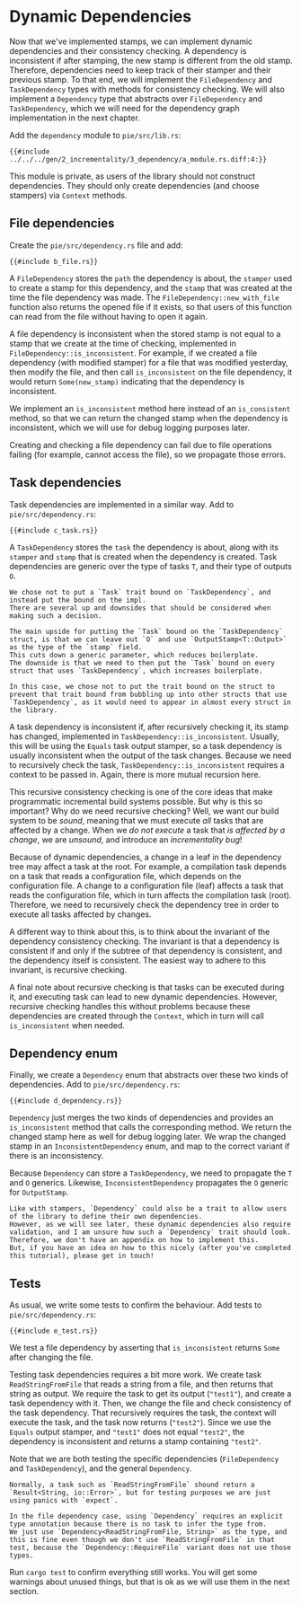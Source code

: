 # Dynamic Dependencies

Now that we've implemented stamps, we can implement dynamic dependencies and their consistency checking.
A dependency is inconsistent if after stamping, the new stamp is different from the old stamp.
Therefore, dependencies need to keep track of their stamper and their previous stamp.
To that end, we will implement the `FileDependency` and `TaskDependency` types with methods for consistency checking.
We will also implement a `Dependency` type that abstracts over `FileDependency` and `TaskDependency`, which we will need for the dependency graph implementation in the next chapter.

Add the `dependency` module to `pie/src/lib.rs`:

```rust,customdiff
{{#include ../../../gen/2_incrementality/3_dependency/a_module.rs.diff:4:}}
```

This module is private, as users of the library should not construct dependencies.
They should only create dependencies (and choose stampers) via `Context` methods.

## File dependencies

Create the `pie/src/dependency.rs` file and add:

```rust,
{{#include b_file.rs}}
```

A `FileDependency` stores the `path` the dependency is about, the `stamper` used to create a stamp for this dependency, and the `stamp` that was created at the time the file dependency was made.
The `FileDependency::new_with_file` function also returns the opened file if it exists, so that users of this function can read from the file without having to open it again.

A file dependency is inconsistent when the stored stamp is not equal to a stamp that we create at the time of checking, implemented in `FileDependency::is_inconsistent`.
For example, if we created a file dependency (with modified stamper) for a file that was modified yesterday, then modify the file, and then call `is_inconsistent` on the file dependency, it would return `Some(new_stamp)` indicating that the dependency is inconsistent.

We implement an `is_inconsistent` method here instead of an `is_consistent` method, so that we can return the changed stamp when the dependency is inconsistent, which we will use for debug logging purposes later.

Creating and checking a file dependency can fail due to file operations failing (for example, cannot access the file), so we propagate those errors.

## Task dependencies

Task dependencies are implemented in a similar way.
Add to `pie/src/dependency.rs`:

```rust,
{{#include c_task.rs}}
```

A `TaskDependency` stores the `task` the dependency is about, along with its `stamper` and `stamp` that is created when the dependency is created.
Task dependencies are generic over the type of tasks `T`, and their type of outputs `O`.

```admonish info title="Trait bounds on structs" collapsible=true
We chose not to put a `Task` trait bound on `TaskDependency`, and instead put the bound on the impl.
There are several up and downsides that should be considered when making such a decision.

The main upside for putting the `Task` bound on the `TaskDependency` struct, is that we can leave out `O` and use `OutputStamp<T::Output>` as the type of the `stamp` field.
This cuts down a generic parameter, which reduces boilerplate.
The downside is that we need to then put the `Task` bound on every struct that uses `TaskDependency`, which increases boilerplate.

In this case, we chose not to put the trait bound on the struct to prevent that trait bound from bubbling up into other structs that use `TaskDependency`, as it would need to appear in almost every struct in the library.
```

A task dependency is inconsistent if, after recursively checking it, its stamp has changed, implemented in `TaskDependency::is_inconsistent`.
Usually, this will be using the `Equals` task output stamper, so a task dependency is usually inconsistent when the output of the task changes.
Because we need to recursively check the task, `TaskDependency::is_inconsistent` requires a context to be passed in.
Again, there is more mutual recursion here.

This recursive consistency checking is one of the core ideas that make programmatic incremental build systems possible.
But why is this so important? Why do we need recursive checking?
Well, we want our build system to be *sound*, meaning that we must execute *all* tasks that are affected by a change.
When we *do not execute* a task that *is affected by a change*, we are *unsound*, and introduce an *incrementality bug*! 

Because of dynamic dependencies, a change in a leaf in the dependency tree may affect a task at the root.
For example, a compilation task depends on a task that reads a configuration file, which depends on the configuration file.
A change to a configuration file (leaf) affects a task that reads the configuration file, which in turn affects the compilation task (root).
Therefore, we need to recursively check the dependency tree in order to execute all tasks affected by changes.

A different way to think about this, is to think about the invariant of the dependency consistency checking.
The invariant is that a dependency is consistent if and only if the subtree of that dependency is consistent, and the dependency itself is consistent.
The easiest way to adhere to this invariant, is recursive checking.

A final note about recursive checking is that tasks can be executed during it, and executing task can lead to new dynamic dependencies.
However, recursive checking handles this without problems because these dependencies are created through the `Context`, which in turn will call `is_inconsistent` when needed.

## Dependency enum

Finally, we create a `Dependency` enum that abstracts over these two kinds of dependencies.
Add to `pie/src/dependency.rs`:

```rust,
{{#include d_dependency.rs}}
```

`Dependency` just merges the two kinds of dependencies and provides an `is_inconsistent` method that calls the corresponding method.
We return the changed stamp here as well for debug logging later.
We wrap the changed stamp in an `InconsistentDependency` enum, and map to the correct variant if there is an inconsistency.

Because `Dependency` can store a `TaskDependency`, we need to propagate the `T` and `O` generics.
Likewise, `InconsistentDependency` propagates the `O` generic for `OutputStamp`.

```admonish info title="User-defined dependencies" collapsible=true
Like with stampers, `Dependency` could also be a trait to allow users of the library to define their own dependencies.
However, as we will see later, these dynamic dependencies also require validation, and I am unsure how such a `Dependency` trait should look.
Therefore, we don't have an appendix on how to implement this.
But, if you have an idea on how to this nicely (after you've completed this tutorial), please get in touch! 
```

## Tests

As usual, we write some tests to confirm the behaviour.
Add tests to `pie/src/dependency.rs`:

```rust,
{{#include e_test.rs}}
```

We test a file dependency by asserting that `is_inconsistent` returns `Some` after changing the file.

Testing task dependencies requires a bit more work.
We create task `ReadStringFromFile` that reads a string from a file, and then returns that string as output.
We require the task to get its output (`"test1"`), and create a task dependency with it.
Then, we change the file and check consistency of the task dependency.
That recursively requires the task, the context will execute the task, and the task now returns (`"test2"`).
Since we use the `Equals` output stamper, and `"test1"` does not equal `"test2"`, the dependency is inconsistent and returns a stamp containing `"test2"`.

Note that we are both testing the specific dependencies (`FileDependency` and `TaskDependency`), and the general `Dependency`.

```admonish
Normally, a task such as `ReadStringFromFile` shound return a `Result<String, io::Error>`, but for testing purposes we are just using panics with `expect`.

In the file dependency case, using `Dependency` requires an explicit type annotation because there is no task to infer the type from.
We just use `Dependency<ReadStringFromFile, String>` as the type, and this is fine even though we don't use `ReadStringFromFile` in that test, because the `Dependency::RequireFile` variant does not use those types. 
```

Run `cargo test` to confirm everything still works.
You will get some warnings about unused things, but that is ok as we will use them in the next section.
